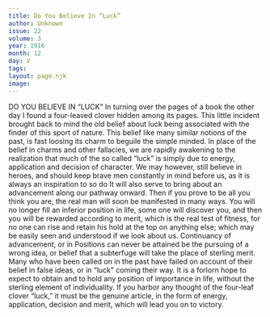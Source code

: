 ```yaml
---
title: Do You Believe In “Luck”
author: Unknown
issue: 22
volume: 3
year: 1916
month: 12
day: V
tags:
layout: page.njk
image:
---
```

DO YOU BELIEVE IN “LUCK”       In turning over the pages of a book the other day I found a four-leaved clover hidden among its pages. This little incident brought back to mind the old belief about luck being associated with the finder of this sport of nature.       This belief like many similar notions of the past, is fast loosing its charm to beguile the simple minded.       In place of the belief in charms and other fallacies, we are rapidly awakening to the realization that much of the so called “luck” is simply due to energy, application and decision of character. We may however, still believe in heroes, and should keep brave men constantly in mind before us, as it is always an inspiration to so do It will also serve to bring about an advancement along our pathway onward.       Then if you prove to be all you think you are, the real man will soon be manifested in many ways. You will no longer fill an inferior position in life, some one will discover you, and then you will be rewarded according to merit, which is the real test of fitness, for no one can rise and retain his hold at the top on anything else; which may be easily seen and understood if we look about us. Continuancy of advancement, or in Positions can never be attained be the pursuing of a wrong idea, or belief that a subterfuge will take the place of sterling merit. Many who have been called on in the past have failed on account of their belief in false ideas, or in “luck” coming their way.       It is a forlorn hope to expect to obtain and to hold any position of importance in life, without the sterling element of individuality. If you harbor any thought of the four-leaf clover “luck,” it must be the genuine article, in the form of energy, application, decision and merit, which will lead you on to victory.

